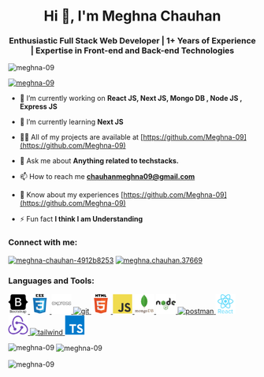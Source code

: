 <h1 align="center">Hi 👋, I'm Meghna Chauhan</h1>
<h3 align="center">Enthusiastic Full Stack Web Developer | 1+ Years of Experience | Expertise in Front-end and Back-end Technologies</h3>

<p align="left"> <img src="https://komarev.com/ghpvc/?username=meghna-09&label=Profile%20views&color=0e75b6&style=flat" alt="meghna-09" /> </p>

<p align="left"> <a href="https://github.com/ryo-ma/github-profile-trophy"><img src="https://github-profile-trophy.vercel.app/?username=meghna-09" alt="meghna-09" /></a> </p>

- 🔭 I’m currently working on **React JS, Next JS, Mongo DB , Node JS , Express JS**

- 🌱 I’m currently learning **Next JS**

- 👨‍💻 All of my projects are available at [https://github.com/Meghna-09](https://github.com/Meghna-09)

- 💬 Ask me about **Anything related to techstacks.**

- 📫 How to reach me **chauhanmeghna09@gmail.com**

- 📄 Know about my experiences [https://github.com/Meghna-09](https://github.com/Meghna-09)

- ⚡ Fun fact **I think I am Understanding**

<h3 align="left">Connect with me:</h3>
<p align="left">
<a href="https://linkedin.com/in/meghna-chauhan-4912b8253" target="blank"><img align="center" src="https://raw.githubusercontent.com/rahuldkjain/github-profile-readme-generator/master/src/images/icons/Social/linked-in-alt.svg" alt="meghna-chauhan-4912b8253" height="30" width="40" /></a>
<a href="https://instagram.com/meghna.chauhan.37669" target="blank"><img align="center" src="https://raw.githubusercontent.com/rahuldkjain/github-profile-readme-generator/master/src/images/icons/Social/instagram.svg" alt="meghna.chauhan.37669" height="30" width="40" /></a>
</p>

<h3 align="left">Languages and Tools:</h3>
<p align="left"> <a href="https://getbootstrap.com" target="_blank" rel="noreferrer"> <img src="https://raw.githubusercontent.com/devicons/devicon/master/icons/bootstrap/bootstrap-plain-wordmark.svg" alt="bootstrap" width="40" height="40"/> </a> <a href="https://www.w3schools.com/css/" target="_blank" rel="noreferrer"> <img src="https://raw.githubusercontent.com/devicons/devicon/master/icons/css3/css3-original-wordmark.svg" alt="css3" width="40" height="40"/> </a> <a href="https://expressjs.com" target="_blank" rel="noreferrer"> <img src="https://raw.githubusercontent.com/devicons/devicon/master/icons/express/express-original-wordmark.svg" alt="express" width="40" height="40"/> </a> <a href="https://git-scm.com/" target="_blank" rel="noreferrer"> <img src="https://www.vectorlogo.zone/logos/git-scm/git-scm-icon.svg" alt="git" width="40" height="40"/> </a> <a href="https://www.w3.org/html/" target="_blank" rel="noreferrer"> <img src="https://raw.githubusercontent.com/devicons/devicon/master/icons/html5/html5-original-wordmark.svg" alt="html5" width="40" height="40"/> </a> <a href="https://developer.mozilla.org/en-US/docs/Web/JavaScript" target="_blank" rel="noreferrer"> <img src="https://raw.githubusercontent.com/devicons/devicon/master/icons/javascript/javascript-original.svg" alt="javascript" width="40" height="40"/> </a> <a href="https://www.mongodb.com/" target="_blank" rel="noreferrer"> <img src="https://raw.githubusercontent.com/devicons/devicon/master/icons/mongodb/mongodb-original-wordmark.svg" alt="mongodb" width="40" height="40"/> </a> <a href="https://nodejs.org" target="_blank" rel="noreferrer"> <img src="https://raw.githubusercontent.com/devicons/devicon/master/icons/nodejs/nodejs-original-wordmark.svg" alt="nodejs" width="40" height="40"/> </a> <a href="https://postman.com" target="_blank" rel="noreferrer"> <img src="https://www.vectorlogo.zone/logos/getpostman/getpostman-icon.svg" alt="postman" width="40" height="40"/> </a> <a href="https://reactjs.org/" target="_blank" rel="noreferrer"> <img src="https://raw.githubusercontent.com/devicons/devicon/master/icons/react/react-original-wordmark.svg" alt="react" width="40" height="40"/> </a> <a href="https://redux.js.org" target="_blank" rel="noreferrer"> <img src="https://raw.githubusercontent.com/devicons/devicon/master/icons/redux/redux-original.svg" alt="redux" width="40" height="40"/> </a> <a href="https://tailwindcss.com/" target="_blank" rel="noreferrer"> <img src="https://www.vectorlogo.zone/logos/tailwindcss/tailwindcss-icon.svg" alt="tailwind" width="40" height="40"/> </a> <a href="https://www.typescriptlang.org/" target="_blank" rel="noreferrer"> <img src="https://raw.githubusercontent.com/devicons/devicon/master/icons/typescript/typescript-original.svg" alt="typescript" width="40" height="40"/> </a> </p>

<p><img align="left" src="https://github-readme-stats.vercel.app/api/top-langs?username=meghna-09&show_icons=true&locale=en&layout=compact" alt="meghna-09" /></p>

<p>&nbsp;<img align="center" src="https://github-readme-stats.vercel.app/api?username=meghna-09&show_icons=true&locale=en" alt="meghna-09" /></p>

<p><img align="center" src="https://github-readme-streak-stats.herokuapp.com/?user=meghna-09&" alt="meghna-09" /></p>
